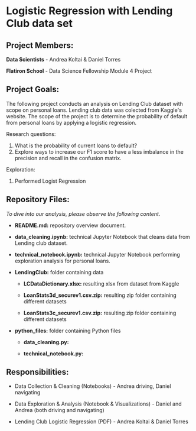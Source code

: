 
# Logistic Regression with Lending Club data set

## Project Members:

**Data Scientists** - Andrea Koltai & Daniel Torres

**Flatiron School** - Data Science Fellowship Module 4 Project

## Project Goals:

The following project conducts an analysis on Lending Club dataset with scope on personal loans. Lending club data was colected from Kaggle's website. The scope of the project is to determine the probability of default from personal loans by applying a logistic regression. 
 

Research questions:
1) What is the probability of current loans to default?
2) Explore ways to increase our F1 score to have a less imbalance in the precision and recall in the confusion matrix.

Exploration:
1. Performed Logist Regression 

## Repository Files:

*To dive into our analysis, please observe the following content.*

- **README.md:** repository overview document.

- **data_cleaning.ipynb:** technical Jupyter Notebook that cleans data from Lending club dataset.

- **technical_notebook.ipynb:** technical Jupyter Notebook performing exploration analysis for personal loans. 

- **LendingClub:** folder containing data

  - **LCDataDictionary.xlsx:** resulting xlsx from dataset from Kaggle

  - **LoanStats3d_securev1.csv.zip:** resulting zip folder containing different datasets
  
  - **LoanStats3c_securev1.csv.zip:** resulting zip folder containing different datasets

- **python_files:** folder containing Python files

  - **data_cleaning.py:**

  - **technical_notebook.py:**


## Responsibilities:

- Data Collection & Cleaning (Notebooks) - Andrea driving, Daniel navigating

- Data Exploration & Analysis (Notebook & Visualizations) - Daniel and Andrea (both driving and navigating)

- Lending Club Logistic Regression (PDF) - Andrea Koltai & Daniel Torres 